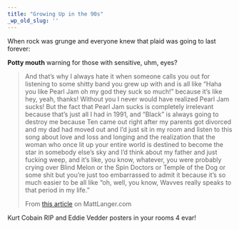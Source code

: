 ```yaml
---
title: "Growing Up in the 90s"
_wp_old_slug: ''
---
```

<p>When rock was grunge and everyone knew that plaid was going to last forever:</p>
<p><strong>Potty mouth</strong> warning for those with sensitive, uhm, eyes?</p>
<blockquote><p>And that’s why I always hate it when someone calls you out for listening to some shitty band you grew up with and is all like “Haha you like Pearl Jam oh my god they suck so much!” because it’s like hey, yeah, thanks! Without you I never would have realized Pearl Jam sucks! But the fact that Pearl Jam sucks is completely irrelevant because that’s just all I had in 1991, and “Black” is always going to destroy me because Ten came out right after my parents got divorced and my dad had moved out and I’d just sit in my room and listen to this song about love and loss and longing and the realization that the woman who once lit up your entire world is destined to become the star in somebody else’s sky and I’d think about my father and just fucking weep, and it’s like, you know, whatever, you were probably crying over Blind Melon or the Spin Doctors or Temple of the Dog or some shit but you’re just too embarrassed to admit it because it’s so much easier to be all like “oh, well, you know, Wavves really speaks to that period in my life.”</p>
<p>From  <a href="http://blog.mattlanger.com/post/850193375">this article</a> on MattLanger.com</p></blockquote>
<p>Kurt Cobain RIP and Eddie Vedder posters in your rooms 4 evar!</p>
